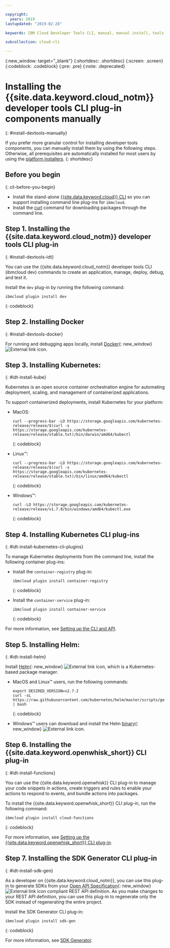 ```yaml
---

copyright:
  years: 2019
lastupdated: "2019-02-28"

keywords: IBM Cloud Developer Tools CLI, manual, manual install, tools, components, developer tools, ibmcloud cli, ibmcloud, ibmcloud dev, cli, plugin, plug-in, command line, command-line, developer tools, kubernetes, kubectl

subcollection: cloud-cli

---
```


{:new_window: target="_blank"}
{:shortdesc: .shortdesc}
{:screen: .screen}
{:codeblock: .codeblock}
{:pre: .pre}
{:note: .deprecated}

# Installing the {{site.data.keyword.cloud_notm}} developer tools CLI plug-in components manually
{: #install-devtools-manually}

If you prefer more granular control for installing developer tools components, you can manually install them by using the following steps. Otherwise, all prerequisites are automatically installed for most users by using the [platform installers](/docs/cli?topic=cloud-cli-ibmcloud-cli#step1-install-idt).
{: shortdesc}

## Before you begin
{: cli-before-you-begin}

* Install the stand-alone [{{site.data.keyword.cloud}} CLI](/docs/cli?topic=cloud-cli-install-ibmcloud-cli#install-ibmcloud-cli) so you can support installing command line plug-ins for `ibmcloud`.
* Install the [curl](https://curl.haxx.se/download.html) command for downloading packages through the command line.

## Step 1. Installing the {{site.data.keyword.cloud_notm}} developer tools CLI plug-in
{: #install-devtools-idt}

You can use the {{site.data.keyword.cloud_notm}} developer tools CLI (ibmcloud dev) commands to create an application, manage, deploy, debug, and test it.

Install the `dev` plug-in by running the following command: 
```
ibmcloud plugin install dev
```
{: codeblock}

## Step 2. Installing Docker
{: #install-devtools-docker}

For running and debugging apps locally, install [Docker](https://www.docker.com/get-docker){: new_window} ![External link icon](../icons/launch-glyph.svg "External link icon").

## Step 3. Installing Kubernetes:
{: #idt-install-kube}

Kubernetes is an open source container orchestration engine for automating deployment, scaling, and management of containerized applications.

To support containerized deployments, install Kubernetes for your platform:

* MacOS:
  ```
  curl --progress-bar -LO https://storage.googleapis.com/kubernetes-release/release/$(curl -s https://storage.googleapis.com/kubernetes-release/release/stable.txt)/bin/darwin/amd64/kubectl
  ```
  {: codeblock}

* Linux&trade;:
  ```
  curl --progress-bar -LO https://storage.googleapis.com/kubernetes-release/release/$(curl -s https://storage.googleapis.com/kubernetes-release/release/stable.txt)/bin/linux/amd64/kubectl
  ```
  {: codeblock}

* Windows&trade;:
  ```
  curl -LO https://storage.googleapis.com/kubernetes-release/release/v1.7.0/bin/windows/amd64/kubectl.exe
  ```
  {: codeblock}

## Step 4. Installing Kubernetes CLI plug-ins
{: #idt-install-kubernetes-cli-plugins}

To manage Kubernetes deployments from the command line, install the following container plug-ins:

* Install the `container-registry` plug-in:
  ```
  ibmcloud plugin install container-registry
  ```
  {: codeblock}

* Install the `container-service` plug-in:
  ```
  ibmcloud plugin install container-service
  ```
  {: codeblock}

For more information, see [Setting up the CLI and API](/docs/containers/cs_cli_install.html#cs_cli_install).

## Step 5. Installing Helm:
{: #idt-install-helm}

Install [Helm](https://helm.sh/docs/){: new_window} ![External link icon](../icons/launch-glyph.svg "External link icon"), which is a Kubernetes-based package manager.

* MacOS and Linux&trade; users, run the following commands:
  ```
  export DESIRED_VERSION=v2.7.2
  curl -sL https://raw.githubusercontent.com/kubernetes/helm/master/scripts/get | bash
  ```
  {: codeblock}

* Windows&trade; users can download and install the Helm [binary](https://github.com/kubernetes/helm/releases/tag/v2.7.2){: new_window} ![External link icon](../icons/launch-glyph.svg "External link icon").

## Step 6. Installing the {{site.data.keyword.openwhisk_short}} CLI plug-in
{: #idt-install-functions}

You can use the {{site.data.keyword.openwhisk}} CLI plug-in to manage your code snippets in actions, create triggers and rules to enable your actions to respond to events, and bundle actions into packages.

To install the {{site.data.keyword.openwhisk_short}} CLI plug-in, run the following command:
```
ibmcloud plugin install cloud-functions
```
{: codeblock}

For more information, see [Setting up the {{site.data.keyword.openwhisk_short}} CLI plug-in](/docs/openwhisk/bluemix_cli.html#cloudfunctions_cli).

## Step 7. Installing the SDK Generator CLI plug-in
{: #idt-install-sdk-gen}

As a developer on {{site.data.keyword.cloud_notm}}, you can use this plug-in to generate SDKs from your [Open API Specification](https://www.openapis.org/){: new_window} ![External link icon](../icons/launch-glyph.svg "External link icon") compliant REST API definition. As you make changes to your REST API definition, you can use this plug-in to regenerate only the SDK instead of regenerating the entire project.

Install the SDK Generator CLI plug-in:
```
ibmcloud plugin install sdk-gen
```
{: codeblock}

For more information, see [SDK Generator](/docs/cli/sdk/index.html#sdk-cli).
